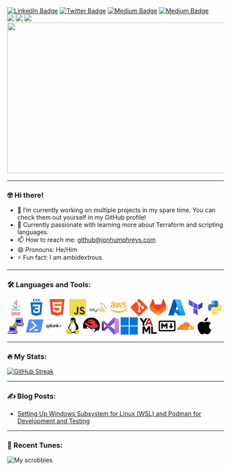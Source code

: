 <div id="badges">
  <a href="https://www.linkedin.com/in/jonehumphreys/"><img src="https://img.shields.io/badge/LinkedIn-red?style=for-the-badge&logo=linkedin&logoColor=white" alt="LinkedIn Badge"/></a>
  <a href="https://twitter.com/JonHumphreys16"><img src="https://img.shields.io/badge/Twitter-red?style=for-the-badge&logo=twitter&logoColor=white" alt="Twitter Badge"/></a>
  <a href="https://medium.com/@jhumphreys89"><img src="https://img.shields.io/badge/Medium-red?style=for-the-badge&logo=medium&logoColor=white" alt="Medium Badge"/></a>
  <a href="https://stackoverflow.com/users/23721752/j-h"><img src="https://img.shields.io/badge/stackoverflow-red?style=for-the-badge&logo=stackoverflow&logoColor=white" alt="Medium Badge"/></a>
  <br>
  <a href=""><img src="https://komarev.com/ghpvc/?username=JHumphreys89&style=flat-square&color=red"></a>
  <a href="https://www.last.fm/user/JHumphreys89"><img src="https://img.shields.io/badge/last.fm-red?logo=last.fm&style=flat-square&logoColor=white"></a>
  <a href="https://www.buymeacoffee.com/jhumphreys89"><img src="https://img.shields.io/badge/Buy%20Me%20a%20Coffee-red?&logo=buy-me-a-coffee&style=flat-square&logoColor=white"></a>


</div>
<div align="center">
<img src="https://github.com/JHumphreys89/JHumphreys89/assets/115595085/0c2e1555-cd20-4910-8a26-9724945ff193" height="350" width="900">
</div>

---

### 🤓 Hi there!

- 🔭 I’m currently working on multiple projects in my spare time. You can check them out yourself in my GitHub profile!
- 🌱 Currently passionate with learning more about Terraform and scripting languages.
- 📫 How to reach me: [github@jonhumphreys.com](mailto:github@jonhumphreys.com)
- 😄 Pronouns: He/Him
- ⚡ Fun fact: I am ambidextrous.

---

### 🛠️ Languages and Tools:

<div>
  <img src="https://github.com/devicons/devicon/blob/master/icons/java/java-original-wordmark.svg" title="Java" alt="Java" width="40" height="40"/>&nbsp;
  <!--<img src="https://github.com/devicons/devicon/blob/master/icons/react/react-original-wordmark.svg" title="React" alt="React" width="40" height="40"/>&nbsp;-->
  <img src="https://github.com/devicons/devicon/blob/master/icons/css3/css3-plain-wordmark.svg"  title="CSS3" alt="CSS" width="40" height="40"/>&nbsp;
  <img src="https://github.com/devicons/devicon/blob/master/icons/html5/html5-original.svg" title="HTML5" alt="HTML" width="40" height="40"/>&nbsp;
  <img src="https://github.com/devicons/devicon/blob/master/icons/javascript/javascript-original.svg" title="JavaScript" alt="JavaScript" width="40" height="40"/>&nbsp;
  <img src="https://github.com/devicons/devicon/blob/master/icons/mysql/mysql-original-wordmark.svg" title="MySQL"  alt="MySQL" width="40" height="40"/>&nbsp;
  <!--<img src="https://github.com/devicons/devicon/blob/master/icons/nodejs/nodejs-original-wordmark.svg" title="NodeJS" alt="NodeJS" width="40" height="40"/>&nbsp;-->
  <img src="https://github.com/devicons/devicon/blob/master/icons/amazonwebservices/amazonwebservices-plain-wordmark.svg" title="AWS" alt="AWS" width="40" height="40"/>&nbsp;
  <img src="https://github.com/devicons/devicon/blob/master/icons/git/git-original.svg" title="Git" **alt="Git" width="40" height="40"/>
  <img src="https://github.com/devicons/devicon/blob/master/icons/gitlab/gitlab-original.svg" title="GitLab" **alt="GitLab" width="40" height="40">
  <img src="https://github.com/devicons/devicon/blob/master/icons/azure/azure-original.svg" title="Azure" **alt="Azure" width="40" height="40">
  <img src="https://github.com/devicons/devicon/blob/master/icons/terraform/terraform-original.svg" title="Terraform" **alt="Terraform" width="40" height="40">
  <img src="https://github.com/devicons/devicon/blob/master/icons/python/python-original.svg" title="Python" **alt="Python" width="40" height="40">
  <img src="https://github.com/devicons/devicon/blob/master/icons/putty/putty-original.svg" title="PuTTY" **alt="PuTTY" width="40" height="40">
  <img src="https://github.com/devicons/devicon/blob/master/icons/powershell/powershell-original.svg" title="PowerShell" **alt="PowerShell" width="40" height="40">
  <img src="https://github.com/devicons/devicon/blob/master/icons/splunk/splunk-original-wordmark.svg" title="Splunk" **alt="Splunk" width="40" height="40">
  <img src="https://github.com/devicons/devicon/blob/master/icons/linux/linux-original.svg" title="Linux" **alt="Linux" width="40" height="40">
  <img src="https://github.com/devicons/devicon/blob/master/icons/redhat/redhat-original.svg" title="Redhat" **alt="Redhat" width="40" height="40">
  <img src="https://github.com/devicons/devicon/blob/master/icons/visualstudio/visualstudio-original.svg" title="Visual Studio" **alt="Visual Studio" width="40" height="40">
  <img src="https://github.com/devicons/devicon/blob/master/icons/windows11/windows11-original.svg" title="Windows 11" **alt="Windows 11" width="40" height="40">
  <img src="https://github.com/devicons/devicon/blob/master/icons/yaml/yaml-original.svg" title="YAML" **alt="YAML" width="40" height="40">
  <img src="https://github.com/devicons/devicon/blob/master/icons/markdown/markdown-original.svg" title="Markdown" **alt="Markdown" width="40" height="40">
  <img src="https://github.com/devicons/devicon/blob/master/icons/cloudflare/cloudflare-original.svg" title="Cloudflare" **alt="Cloudflare" width="40" height="40">
  <img src="https://github.com/devicons/devicon/blob/master/icons/apple/apple-original.svg" title="Apple" **alt="Apple" width="40" height="40">
</div>

---

### 🔥 My Stats:

[![GitHub Streak](https://github-readme-streak-stats.herokuapp.com?user=JHumphreys89&theme=dark&date_format=M%20j%5B%2C%20Y%5D&fire=EB5454&sideLabels=EB5454&currStreakLabel=EB5454&border=EB5454&ring=EB5454&background=transparent)](https://git.io/streak-stats)

<!-- ![Top Langs](https://github-readme-stats.vercel.app/api/top-langs/?username=jhumphreys89&hide_progress=true) -->

<!--[![My GitHub stats](https://github-readme-stats.vercel.app/api?username=JHumphreys89)](https://github.com/anuraghazra/github-readme-stats)-->

---

### ✍️ Blog Posts:

<!-- BLOG-POST-LIST:START -->
- [Setting Up Windows Subsystem for Linux &lpar;WSL&rpar; and Podman for Development and Testing](https://jhumphreys89.medium.com/setting-up-windows-subsystem-for-linux-wsl-and-podman-for-development-and-testing-b889583d9226?source=rss-ff4d9519c46a------2)
<!-- BLOG-POST-LIST:END -->

---

### 🎵 Recent Tunes:

![My scrobbles](https://lastfm-recently-played.vercel.app/api?user=JHumphreys89&bg_color=none&footer_style=wave)

